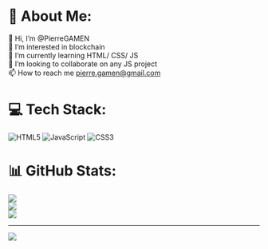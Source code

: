 # 💫 About Me:
👋 Hi, I’m @PierreGAMEN<br>👀 I’m interested in blockchain<br>🌱 I’m currently learning HTML/ CSS/ JS<br>💞️ I’m looking to collaborate on any JS project<br>📫 How to reach me pierre.gamen@gmail.com<br>


# 💻 Tech Stack:
![HTML5](https://img.shields.io/badge/html5-%23E34F26.svg?style=for-the-badge&logo=html5&logoColor=white) ![JavaScript](https://img.shields.io/badge/javascript-%23323330.svg?style=for-the-badge&logo=javascript&logoColor=%23F7DF1E) ![CSS3](https://img.shields.io/badge/css3-%231572B6.svg?style=for-the-badge&logo=css3&logoColor=white)
# 📊 GitHub Stats:
![](https://github-readme-stats.vercel.app/api?username=PierreGAMEN&theme=dracula&hide_border=false&include_all_commits=false&count_private=false)<br/>
![](https://github-readme-streak-stats.herokuapp.com/?user=PierreGAMEN&theme=dracula&hide_border=false)<br/>
![](https://github-readme-stats.vercel.app/api/top-langs/?username=PierreGAMEN&theme=dracula&hide_border=false&include_all_commits=false&count_private=false&layout=compact)

---
[![](https://visitcount.itsvg.in/api?id=PierreGAMEN&icon=0&color=0)](https://visitcount.itsvg.in)

<!-- Proudly created with GPRM ( https://gprm.itsvg.in ) -->
